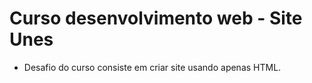 # Curso desenvolvimento web - Site Unes 

- Desafio do curso consiste em criar site usando apenas HTML.
